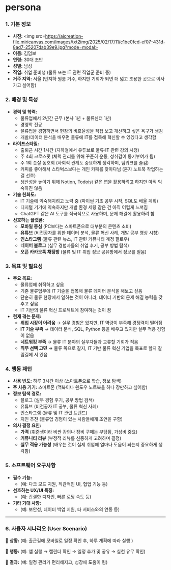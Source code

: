 # persona
### **1. 기본 정보**

- **사진:** <img src=https://aicreation-file.miricanvas.com/images/txt2img/2025/02/17/11/c1be0fcd-ef07-431d-8ad7-25207dab39e9.jpg?mode=modal>
- **이름:** 김덤보
- **연령:** 30대 초반
- **성별:** 남성
- **직업:** 취업 준비생 (물류 또는 IT 관련 직업군 준비 중)
- **거주 지역:** 서울 (반지하 원룸 거주, 하지만 기회가 되면 더 넓고 조용한 곳으로 이사 가고 싶어함)

### **2. 배경 및 특성**

- **경력 및 학력:**
    - 물류업에서 2년간 근무 (본사 1년 + 물류센터 1년)
    - 경영학 전공
    - 물류업을 경험하면서 현장의 비효율성을 직접 보고 개선하고 싶은 욕구가 생김
    - 개발/데이터 분석을 배우면 물류에 IT를 접목해 혁신할 수 있겠다고 생각함
- **라이프스타일:**
    - 출퇴근 시간 1시간 (지하철에서 유튜브로 물류·IT 관련 강의 시청)
    - 주 4회 크로스핏 (체력 관리를 위해 꾸준히 운동, 성취감이 동기부여가 됨)
    - 주 1회 풋살 동호회 (사회적 관계도 중요하게 생각하며, 팀워크를 즐김)
    - 커피를 좋아해서 스타벅스보다는 개인 카페를 찾아다님 (혼자 노트북 작업하는 걸 선호)
    - 생산성을 높이기 위해 Notion, Todoist 같은 앱을 활용하려고 하지만 아직 익숙하진 않음
- **기술 친화도:**
    - IT 기술에 익숙해지려고 노력 중 (파이썬 기초 공부 시작, SQL도 배울 계획)
    - 디지털 기기에 익숙하지만 개발 환경 세팅 같은 건 아직 어렵게 느껴짐
    - ChatGPT 같은 AI 도구를 적극적으로 사용하며, 문제 해결에 활용하려 함
- **선호하는 플랫폼:**
    - **모바일 중심** (PC보다는 스마트폰으로 대부분의 콘텐츠 소비)
    - **유튜브** (비전공자를 위한 데이터 분석, 물류 혁신 사례, 개발 공부 영상 시청)
    - **인스타그램** (물류 관련 뉴스, IT 관련 커뮤니티 계정 팔로우)
    - **네이버 블로그** (실무 경험자들의 취업 후기, 공부 방법 탐색)
    - **오픈 카카오톡 채팅방** (물류 및 IT 취업 정보 공유방에서 정보를 얻음)

### **3. 목표 및 필요성**

- **주요 목표:**
    - 물류업에 취직하고 싶음
    - 기존 물류업무에 IT 기술을 접목해 물류 데이터 분석을 해보고 싶음
    - 단순히 물류 현장에서 일하는 것이 아니라, 데이터 기반의 문제 해결 능력을 갖추고 싶음
    - IT 기반의 물류 혁신 프로젝트에 참여하는 것이 꿈
- **현재 겪는 문제:**
    - **취업 시장이 어려움** → 실무 경험은 있지만, IT 역량이 부족해 경쟁력이 떨어짐
    - **IT 기술 부족** → 데이터 분석, SQL, Python 등을 배우고 있지만 실무 적용 경험이 없음
    - **네트워킹 부족** → 물류 IT 분야의 실무자들과 교류할 기회가 적음
    - **직무 선택 고민** → 물류 쪽으로 갈지, IT 기반 물류 혁신 기업을 목표로 할지 갈림길에 서 있음

### **4. 행동 패턴**

- **사용 빈도:** 하루 3시간 이상 (스마트폰으로 학습, 정보 탐색)
- **주 사용 기기:** 스마트폰 (맥북이나 윈도우 노트북을 하나 장만하고 싶어함)
- **정보 탐색 경로:**
    - 블로그 (실무 경험 후기, 공부 방법 검색)
    - 유튜브 (비전공자 IT 공부, 물류 혁신 사례)
    - 인스타그램 (물류 및 IT 관련 트렌드)
    - 지인 추천 (물류업 경험이 있는 사람들에게 조언을 구함)
- **의사 결정 요인:**
    - **가격** (취준생이라 비싼 강의나 장비 구매는 부담됨, 가성비 중요)
    - **커뮤니티 리뷰** (부정적 리뷰를 신중하게 고려하며 결정)
    - **실무 적용 가능성** (배우는 것이 실제 취업에 얼마나 도움이 되는지 중요하게 생각함)

### 5. 소프트웨어 요구사항

- **필수 기능:**
    - (예: 다크 모드 지원, 직관적인 UI, 협업 기능 등)
- **선호하는 UX/UI 특징:**
    - (예: 간결한 디자인, 빠른 로딩 속도 등)
- **기타 기대 사항:**
    - (예: 보안성, 데이터 백업 지원, 타 서비스와의 연동 등)

---

### 6. 사용자 시나리오 (User Scenario)

📌 **상황:** (예: 출근길에 모바일로 일정 확인 후, 하루 계획에 따라 실행 )

📌 **행동:** (예: 앱 실행 → 캘린더 확인 → 일정 추가 및 공유 →  실천 유무 확인)

📌 **결과:** (예: 일정 관리가 편리해지고, 성장에 도움이 됨)
